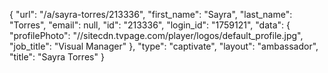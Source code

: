 {
    "url": "\/a\/sayra-torres\/213336",
    "first_name": "Sayra",
    "last_name": "Torres",
    "email": null,
    "id": "213336",
    "login_id": "1759121",
    "data": {
        "profilePhoto": "\/\/sitecdn.tvpage.com\/player\/logos\/default_profile.jpg",
        "job_title": "Visual Manager"
    },
    "type": "captivate",
    "layout": "ambassador",
    "title": "Sayra Torres"
}